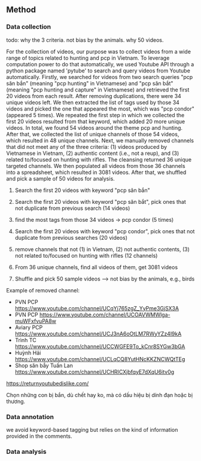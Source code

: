 ## Method
### Data collection

todo: why the 3 criteria. not bias by the animals. why 50 videos.

For the collection of videos, our purpose was to collect videos from a wide range of topics related to hunting and pcp in Vietnam. To leverage computation power to do that automatically, we used Youtube API through a python package named 'pytube' to search and query videos from Youtube automatically. Firstly, we searched for videos from two search queries "pcp săn bắn" (meaning "pcp hunting" in Vietnamese) and "pcp săn bắt" (meaning "pcp hunting and capture" in Vietnamese) and retrieved the first 20 videos from each result. After removing duplications, there were 34 unique videos left. We then extracted the list of tags used by those 34 videos and picked the one that appeared the most, which was "pcp condor" (appeared 5 times). We repeated the first step in which we collected the first 20 videos resulted from that keyword, which added 20 more unique videos. In total, we found 54 videos around the theme pcp and hunting. After that, we collected the list of unique channels of those 54 videos, which resulted in 48 unique channels. Next, we manually removed channels that did not meet any of the three criteria: (1) videos produced by Vietnamese in Vietnam, (2) authentic content (i.e., not a reup), and (3) related to/focused on hunting with rifles. The cleansing returned 36 unique targeted channels. We then populated all videos from those 36 channels into a spreadsheet, which resulted in 3081 videos. After that, we shuffled and pick a sample of 50 videos for analysis.



1. Search the first 20 videos with keyword "pcp săn bắn"
2. Search the first 20 videos with keyword "pcp săn bắt", pick ones that not duplicate from previous search (14 videos)
3. find the most tags from those 34 videos -> pcp condor (5 times)
4. Search the first 20 videos with keyword "pcp condor", pick ones that not duplicate from previous searches (20 videos)

5. remove channels that not (1) in Vietnam, (2) not authentic contents, (3) not related to/focused on hunting with rifles (12 channels)
6. From 36 unique channels, find all videos of them, get 3081 videos
7. Shuffle and pick 50 sample videos
--> not bias by the animals, e.g., birds

Example of removed channel:
+ PVN PCP	https://www.youtube.com/channel/UCqYj765zgZ_YyPme3GjSX3A
+ PVN PCP	https://www.youtube.com/channel/UCOAVWMWlga-muWFxfvuPA8w
+ Aviary PCP	https://www.youtube.com/channel/UCJ3nA6oOtLM7RWyYZz4l9kA
+ Trình TC	https://www.youtube.com/channel/UCCWGFE9To_kCnr8SYGw3bGA
+ Huỳnh Hải	https://www.youtube.com/channel/UCLqCQ8YutHNcKKZNCWQtTEg
+ Shop săn bẫy Tuấn Lan	https://www.youtube.com/channel/UCHRICXjbfqyE7dXqU6itv0g

https://returnyoutubedislike.com/ 


Chọn những con bị bắn, dù chết hay ko, mà có dấu hiệu bị dính đạn hoặc bị thương.

### Data annotation
we avoid keyword-based tagging but relies on the kind of information provided in the comments.


### Data analysis